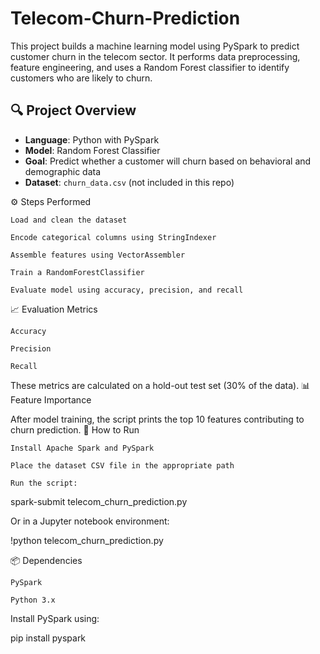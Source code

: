 # Telecom-Churn-Prediction

This project builds a machine learning model using PySpark to predict customer churn in the telecom sector. 
It performs data preprocessing, feature engineering, and uses a Random Forest classifier to identify customers who are likely to churn.

## 🔍 Project Overview

- **Language**: Python with PySpark
- **Model**: Random Forest Classifier
- **Goal**: Predict whether a customer will churn based on behavioral and demographic data
- **Dataset**: `churn_data.csv` (not included in this repo)
  
  
⚙️ Steps Performed

    Load and clean the dataset

    Encode categorical columns using StringIndexer

    Assemble features using VectorAssembler

    Train a RandomForestClassifier

    Evaluate model using accuracy, precision, and recall

📈 Evaluation Metrics

    Accuracy

    Precision

    Recall

These metrics are calculated on a hold-out test set (30% of the data).
📊 Feature Importance

After model training, the script prints the top 10 features contributing to churn prediction.
🚀 How to Run

    Install Apache Spark and PySpark

    Place the dataset CSV file in the appropriate path

    Run the script:

spark-submit telecom_churn_prediction.py

Or in a Jupyter notebook environment:

!python telecom_churn_prediction.py

📦 Dependencies

    PySpark

    Python 3.x

Install PySpark using:

pip install pyspark





